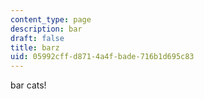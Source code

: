 ```yaml
---
content_type: page
description: bar
draft: false
title: barz
uid: 05992cff-d871-4a4f-bade-716b1d695c83
---
```

bar cats!